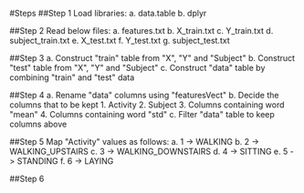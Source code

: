 #Steps
##Step 1
	Load libraries:
		a. data.table
		b. dplyr
		
##Step 2
	Read below files:
		a. features.txt
		b. X_train.txt
		c. Y_train.txt
		d. subject_train.txt
		e. X_test.txt
		f. Y_test.txt
		g. subject_test.txt
			
##Step 3
	a. Construct "train" table from "X", "Y" and "Subject"
	b. Construct "test" table from "X", "Y" and "Subject"
	c. Construct "data" table by combining "train" and "test" data
	
##Step 4
	a. Rename "data" columns using "featuresVect"
	b. Decide the columns that to be kept
		1. Activity
		2. Subject
		3. Columns containing word "mean"
		4. Columns containing word "std"
	c. Filter "data" table to keep columns above

##Step 5
	Map "Activity" values as follows:
		a. 1 -> WALKING
		b. 2 -> WALKING_UPSTAIRS
		c. 3 -> WALKING_DOWNSTAIRS
		d. 4 -> SITTING
		e. 5 -> STANDING
		f. 6 -> LAYING

##Step 6
	